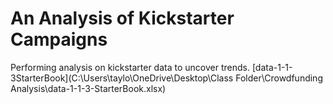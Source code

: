 
# An Analysis of Kickstarter Campaigns
Performing analysis on kickstarter data to uncover trends.
[data-1-1-3StarterBook](C:\Users\taylo\OneDrive\Desktop\Class Folder\Crowdfunding Analysis\data-1-1-3-StarterBook.xlsx)

